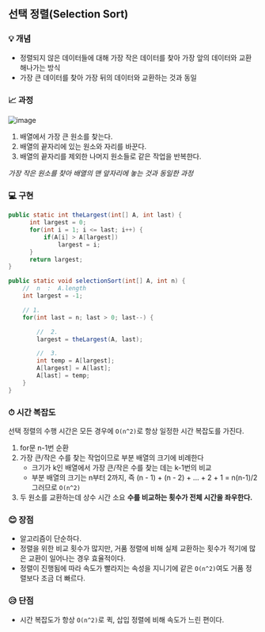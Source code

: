 ## 선택 정렬(Selection Sort)

### 💡 개념

- 정렬되지 않은 데이터들에 대해 가장 작은 데이터를 찾아 가장 앞의 데이터와 교환해나가는 방식
- 가장 큰 데이터를 찾아 가장 뒤의 데이터와 교환하는 것과 동일

### 📈 과정

![image](https://github.com/SeoYeonBae/CS_study/assets/63505110/1c0d5763-42cb-4a26-9e70-50ebfbc959a7)


1. 배열에서 가장 큰 원소를 찾는다.
2. 배열의 끝자리에 있는 원소와 자리를 바꾼다.
3. 배열의 끝자리를 제외한 나머지 원소들로 같은 작업을 반복한다.

*가장 작은 원소를 찾아 배열의 맨 앞자리에 놓는 것과 동일한 과정*

### 💻 구현
```java
public static int theLargest(int[] A, int last) {
      int largest = 0;
      for(int i = 1; i <= last; i++) {
          if(A[i] > A[largest])
              largest = i;
      }
      return largest;
}

public static void selectionSort(int[] A, int n) {
    //  n  :  A.length
    int largest = -1;

    // 1.
    for(int last = n; last > 0; last--) {

        //  2.
        largest = theLargest(A, last);

        //  3.
        int temp = A[largest];
        A[largest] = A[last];
        A[last] = temp;
    }
}
```

### ⏱ 시간 복잡도
선택 정렬의 수행 시간은 모든 경우에 `O(n^2)`로 항상 일정한 시간 복잡도를 가진다.
1. for문 n-1번 순환
2. 가장 큰/작은 수를 찾는 작업이므로 부분 배열의 크기에 비례한다
    - 크기가 k인 배열에서 가장 큰/작은 수를 찾는 데는 k-1번의 비교
     - 부분 배열의 크기는 n부터 2까지, 즉 (n - 1) + (n - 2) + ... + 2 + 1 = n(n-1)/2 그러므로 `O(n^2)`
3. 두 원소를 교환하는데 상수 시간 소요
 **수를 비교하는 횟수가 전체 시간을 좌우한다.**

### 😊 장점
- 알고리즘이 단순하다.
- 정렬을 위한 비교 횟수가 많지만, 거품 정렬에 비해 실제 교환하는 횟수가 적기에 많은 교환이 일어나는 경우 효율적이다.
- 정렬이 진행됨에 따라 속도가 빨라지는 속성을 지니기에  같은 `O(n^2)`여도 거품 정렬보다 조금 더 빠르다.


### 😥 단점
- 시간 복잡도가 항상 `O(n^2)`로 퀵, 삽입 정렬에 비해 속도가 느린 편이다.
